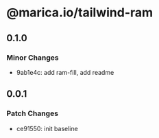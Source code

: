 # @marica.io/tailwind-ram

## 0.1.0

### Minor Changes

- 9ab1e4c: add ram-fill, add readme

## 0.0.1

### Patch Changes

- ce91550: init baseline
